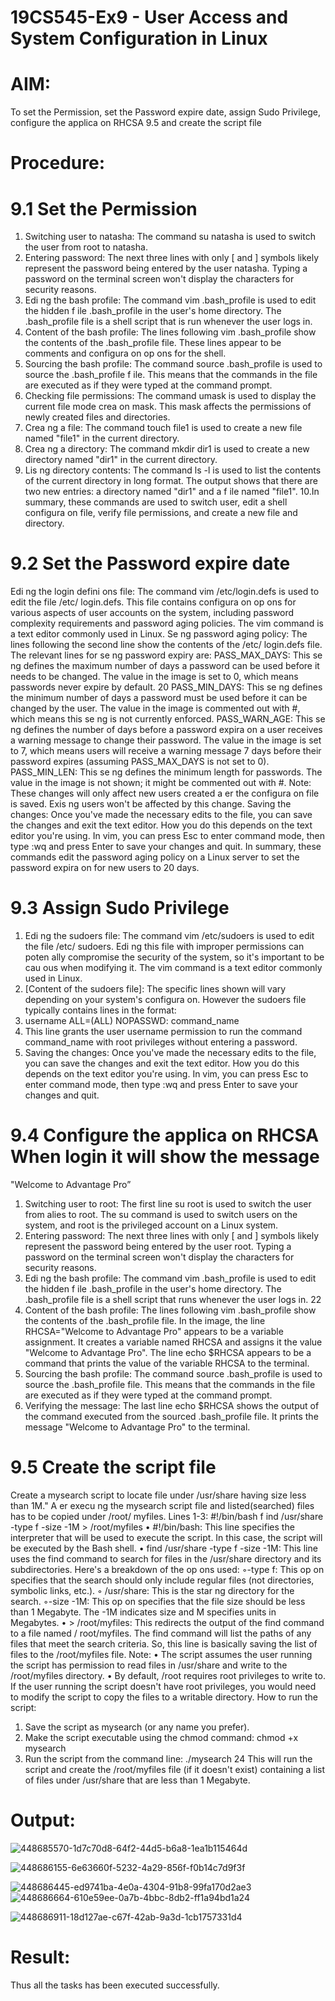# 19CS545-Ex9 - User Access and System Configuration in Linux 

# AIM:
To set the Permission, set the Password expire date, assign Sudo Privilege, configure the 
applica on RHCSA 9.5 and create the script file

# Procedure:
# 9.1 Set the Permission 
1. Switching user to natasha: The command su natasha is used to switch the user from root to 
natasha. 
2. Entering password: The next three lines with only [ and ] symbols likely represent the password 
being entered by the user natasha. Typing a password on the terminal screen won't display the 
characters for security reasons. 
3. Edi ng the bash profile: The command vim .bash_profile is used to edit the hidden 
f
 ile .bash_profile in the user's home directory. The .bash_profile file is a shell script that is run 
whenever the user logs in. 
4. Content of the bash profile: The lines following vim .bash_profile show the contents of 
the .bash_profile file. These lines appear to be comments and configura on op ons for the 
shell. 
5. Sourcing the bash profile: The command source .bash_profile is used to source the .bash_profile 
f
 ile. This means that the commands in the file are executed as if they were typed at the 
command prompt. 
6. Checking file permissions: The command umask is used to display the current file mode crea on 
mask. This mask affects the permissions of newly created files and directories. 
7. Crea ng a file: The command touch file1 is used to create a new file named "file1" in the current 
directory. 
8. Crea ng a directory: The command mkdir dir1 is used to create a new directory named "dir1" in 
the current directory. 
9. Lis ng directory contents: The command ls -l is used to list the contents of the current directory 
in long format. The output shows that there are two new entries: a directory named "dir1" and a 
f
 ile named "file1". 
10.In summary, these commands are used to switch user, edit a shell configura on file, verify file 
permissions, and create a new file and directory.

# 9.2 Set the Password expire date 
Edi ng the login defini ons file: The command vim /etc/login.defs is used to edit the file /etc/
 login.defs. This file contains configura on op ons for various aspects of user accounts on the 
system, including password complexity requirements and password aging policies. The vim 
command is a text editor commonly used in Linux. 
Se ng password aging policy: The lines following the second line show the contents of the /etc/
 login.defs file. The relevant lines for se ng password expiry are: 
PASS_MAX_DAYS: This se ng defines the maximum number of days a password can be used 
before it needs to be changed. The value in the image is set to 0, which means passwords never 
expire by default. 
20
PASS_MIN_DAYS: This se ng defines the minimum number of days a password must be used 
before it can be changed by the user. The value in the image is commented out with #, which 
means this se ng is not currently enforced. 
PASS_WARN_AGE: This se ng defines the number of days before a password expira on a user 
receives a warning message to change their password. The value in the image is set to 7, which 
means users will receive a warning message 7 days before their password expires (assuming 
PASS_MAX_DAYS is not set to 0). 
PASS_MIN_LEN: This se ng defines the minimum length for passwords. The value in the image is 
not shown; it might be commented out with #. 
Note: These changes will only affect new users created a er the configura on file is saved. Exis ng 
users won't be affected by this change. 
Saving the changes: Once you've made the necessary edits to the file, you can save the changes 
and exit the text editor. How you do this depends on the text editor you're using. In vim, you can 
press Esc to enter command mode, then type :wq and press Enter to save your changes and quit. 
In summary, these commands edit the password aging policy on a Linux server to set the password 
expira on for new users to 20 days.
# 9.3 Assign Sudo Privilege
1. Edi ng the sudoers file: The command vim /etc/sudoers is used to edit the file /etc/
 sudoers. Edi ng this file with improper permissions can poten ally compromise the security 
of the system, so it's important to be cau ous when modifying it. The vim command is a text 
editor commonly used in Linux. 
2. [Content of the sudoers file]: The specific lines shown will vary depending on your system's 
configura on. However the sudoers file typically contains lines in the format: 
3. username ALL=(ALL) NOPASSWD: command_name 
4. This line grants the user username permission to run the command command_name with 
root privileges without entering a password. 
5. Saving the changes: Once you've made the necessary edits to the file, you can save the changes 
and exit the text editor. How you do this depends on the text editor you're using. In vim, you 
can press Esc to enter command mode, then type :wq and press Enter to save your changes 
and quit.
# 9.4 Configure the applica on RHCSA When login it will show the message 
"Welcome to Advantage Pro”
1. Switching user to root: The first line su root is used to switch the user from alies to root. 
The su command is used to switch users on the system, and root is the privileged account on a 
Linux system. 
2. Entering password: The next three lines with only [ and ] symbols likely represent the 
password being entered by the user root. Typing a password on the terminal screen won't 
display the characters for security reasons. 
3. Edi ng the bash profile: The command vim .bash_profile is used to edit the hidden 
f
 ile .bash_profile in the user's home directory. The .bash_profile file is a shell script 
that runs whenever the user logs in. 
22
4. Content of the bash profile: The lines following vim .bash_profile show the contents of 
the .bash_profile file. In the image, the line RHCSA="Welcome to Advantage 
Pro" appears to be a variable assignment. It creates a variable named RHCSA and assigns it the 
value "Welcome to Advantage Pro". The line echo $RHCSA appears to be a 
command that prints the value of the variable RHCSA to the terminal. 
5. Sourcing the bash profile: The command source .bash_profile is used to source 
the .bash_profile file. This means that the commands in the file are executed as if they 
were typed at the command prompt. 
6. Verifying the message: The last line echo $RHCSA shows the output of the command 
executed from the sourced .bash_profile file. It prints the message "Welcome to 
Advantage Pro" to the terminal.

# 9.5 Create the script file
Create a mysearch script to locate file under /usr/share having size less than 1M." 
A er execu ng the mysearch script file and listed(searched) files has to be copied under /root/
 myfiles.
 Lines 1-3: 
#!/bin/bash 
f
 ind /usr/share -type f -size -1M > /root/myfiles 
• #!/bin/bash: This line specifies the interpreter that will be used to execute the script. 
In this case, the script will be executed by the Bash shell. 
• find /usr/share -type f -size -1M: This line uses the find command to 
search for files in the /usr/share directory and its subdirectories. Here's a breakdown of 
the op ons used: 
◦-type f: This op on specifies that the search should only include regular files (not 
directories, symbolic links, etc.). 
◦ /usr/share: This is the star ng directory for the search. 
◦-size -1M: This op on specifies that the file size should be less than 1 Megabyte. 
The -1M indicates size and M specifies units in Megabytes. 
• > /root/myfiles: This redirects the output of the find command to a file named /
 root/myfiles. The find command will list the paths of any files that meet the search 
criteria. So, this line is basically saving the list of files to the /root/myfiles file. 
Note: 
• The script assumes the user running the script has permission to read files in /usr/share 
and write to the /root/myfiles directory. 
• By default, /root requires root privileges to write to. If the user running the script doesn't 
have root privileges, you would need to modify the script to copy the files to a writable 
directory. 
How to run the script: 
1. Save the script as mysearch (or any name you prefer). 
2. Make the script executable using the chmod command: 
chmod +x mysearch 
3. Run the script from the command line: 
./mysearch 
24
This will run the script and create the /root/myfiles file (if it doesn't exist) containing a list 
of files under /usr/share that are less than 1 Megabyte.
# Output:
![448685570-1d7c70d8-64f2-44d5-b6a8-1ea1b115464d](https://github.com/user-attachments/assets/faae5cf8-976a-487f-b509-eaca24f6001e)

![448686155-6e63660f-5232-4a29-856f-f0b14c7d9f3f](https://github.com/user-attachments/assets/cc23145d-3b32-499b-bd33-2722af0cf35f)

![448686445-ed9741ba-4e0a-4304-91b8-99fa170d2ae3](https://github.com/user-attachments/assets/59528522-5ae3-4223-ac47-8dfe1a66a560)
![448686664-610e59ee-0a7b-4bbc-8db2-ff1a94bd1a24](https://github.com/user-attachments/assets/c0773273-af28-4c28-b613-39da0e9f757b)

![448686911-18d127ae-c67f-42ab-9a3d-1cb1757331d4](https://github.com/user-attachments/assets/c8f2a6a9-e8f3-47c7-9b50-6c75f45200cf)

# Result:
Thus all the tasks has been executed successfully.
